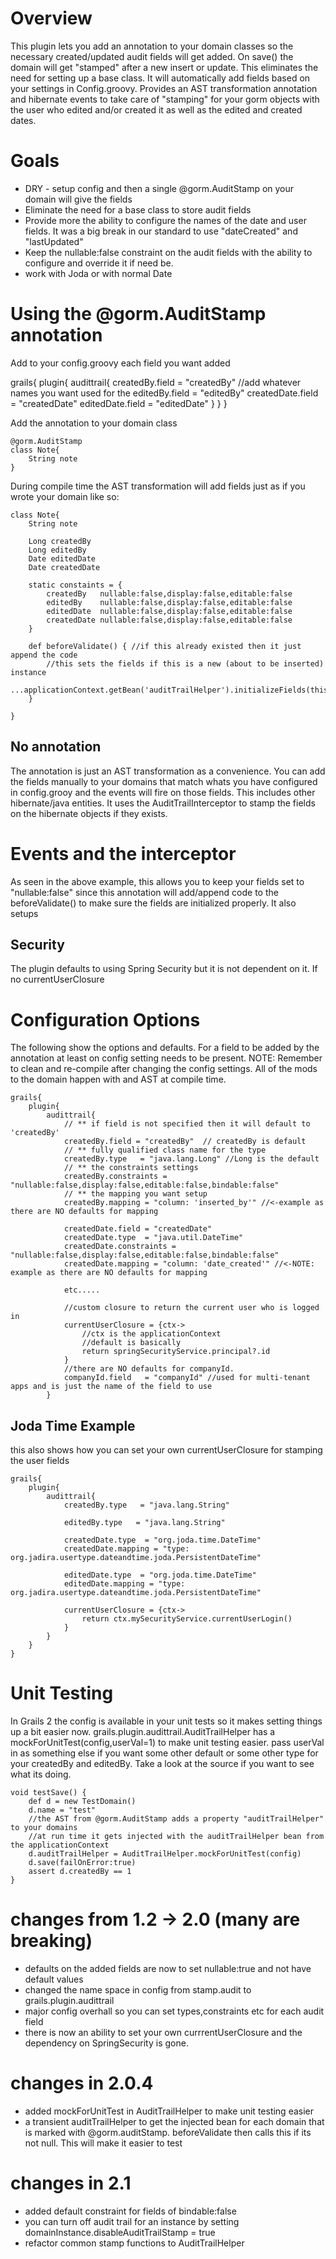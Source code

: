 # Overview

This plugin lets you add an annotation to your domain classes so the necessary created/updated audit fields will get added. On save() the domain will get "stamped" after a new insert or update. This eliminates the need for setting up a base class.
It will automatically add fields based on your settings in Config.groovy.
Provides an AST transformation annotation and hibernate events to take care of "stamping" for your gorm objects with the user who edited and/or created it as well as the edited and created dates.

# Goals

* DRY - setup config and then a single @gorm.AuditStamp on your domain will give the fields
* Eliminate the need for a base class to store audit fields
* Provide more the ability to configure the names of the date and user fields. It was a big break in our standard to use "dateCreated" and "lastUpdated" 
* Keep the nullable:false constraint on the audit fields with the ability to configure and override it if need be.
* work with Joda or with normal Date

# Using the @gorm.AuditStamp annotation

Add to your config.groovy each field you want added

grails{
	plugin{
		audittrail{	
			createdBy.field   = "createdBy" //add whatever names you want used for the 
			editedBy.field    = "editedBy" 
			createdDate.field = "createdDate"
			editedDate.field  = "editedDate" 
		}
	}
}

Add the annotation to your domain class

	@gorm.AuditStamp
	class Note{
		String note
	}

During compile time the AST transformation will add fields just as if you wrote your domain like so:

	class Note{
		String note
		
		Long createdBy 
		Long editedBy 
		Date editedDate
		Date createdDate 
		
		static constaints = {
			createdBy   nullable:false,display:false,editable:false
			editedBy    nullable:false,display:false,editable:false
			editedDate  nullable:false,display:false,editable:false
			createdDate nullable:false,display:false,editable:false
		}
		
		def beforeValidate() { //if this already existed then it just append the code
			//this sets the fields if this is a new (about to be inserted) instance 
			...applicationContext.getBean('auditTrailHelper').initializeFields(this)
		}
		
	}

## No annotation

The annotation is just an AST transformation as a convenience. You can add the fields manually to your domains that match whats you have configured in  config.grooy and the events will fire on those fields. This includes other hibernate/java entities.
It uses the AuditTrailInterceptor to stamp the fields on the hibernate objects if they exists.

# Events and the interceptor

As seen in the above example, this allows you to keep your fields set to "nullable:false" since this annotation will add/append code to the beforeValidate() to make sure the fields are initialized properly. It also setups 

## Security

The plugin defaults to using Spring Security but it is not dependent on it. If no currentUserClosure

# Configuration Options

The following show the options and defaults. For a field to be added by the annotation at least on config setting needs to be present.
NOTE: Remember to clean and re-compile after changing the config settings. All of the mods to the domain happen with and AST at compile time.

	grails{
		plugin{
			audittrail{	
				// ** if field is not specified then it will default to 'createdBy'
				createdBy.field = "createdBy"  // createdBy is default
				// ** fully qualified class name for the type	
				createdBy.type   = "java.lang.Long" //Long is the default
				// ** the constraints settings
				createdBy.constraints = "nullable:false,display:false,editable:false,bindable:false" 
				// ** the mapping you want setup
				createdBy.mapping = "column: 'inserted_by'" //<-example as there are NO defaults for mapping
				
				createdDate.field = "createdDate"
				createdDate.type  = "java.util.DateTime" 
				createdDate.constraints = "nullable:false,display:false,editable:false,bindable:false" 
				createdDate.mapping = "column: 'date_created'" //<-NOTE: example as there are NO defaults for mapping
				
				etc.....
				
				//custom closure to return the current user who is logged in
				currentUserClosure = {ctx->
					//ctx is the applicationContext
					//default is basically
					return springSecurityService.principal?.id
				}
				//there are NO defaults for companyId.
				companyId.field   = "companyId" //used for multi-tenant apps and is just the name of the field to use
			}

## Joda Time Example

this also shows how you can set your own currentUserClosure for stamping the user fields

	grails{
		plugin{
			audittrail{			
				createdBy.type   = "java.lang.String" 
			
				editedBy.type   = "java.lang.String" 
			
				createdDate.type  = "org.joda.time.DateTime" 
				createdDate.mapping = "type: org.jadira.usertype.dateandtime.joda.PersistentDateTime"
			
				editedDate.type  = "org.joda.time.DateTime" 
				editedDate.mapping = "type: org.jadira.usertype.dateandtime.joda.PersistentDateTime"
			
				currentUserClosure = {ctx->
					return ctx.mySecurityService.currentUserLogin()
				}
			}
		}
	}


# Unit Testing #

In Grails 2 the config is available in your unit tests so it makes setting things up a bit easier now.
grails.plugin.audittrail.AuditTrailHelper has a mockForUnitTest(config,userVal=1) to make unit testing easier.
pass userVal in as something else if you want some other default or some other type for your createdBy and editedBy.
Take a look at the source if you want to see what its doing.


    void testSave() {
		def d = new TestDomain()
		d.name = "test"
		//the AST from @gorm.AuditStamp adds a property "auditTrailHelper" to your domains
		//at run time it gets injected with the auditTrailHelper bean from the applicationContext
		d.auditTrailHelper = AuditTrailHelper.mockForUnitTest(config)
		d.save(failOnError:true)
		assert d.createdBy == 1 
    }
# changes from 1.2 -> 2.0 (many are breaking)

* defaults on the added fields are now to set nullable:true and not have default values
* changed the name space in config from stamp.audit to grails.plugin.audittrail
* major config overhall so you can set types,constraints etc for each audit field
* there is now an ability to set your own currrentUserClosure and the dependency on SpringSecurity is gone.

# changes in 2.0.4

* added mockForUnitTest in AuditTrailHelper to make unit testing easier
* a transient auditTrailHelper to get the injected bean for each domain that is marked with @gorm.auditStamp. beforeValidate then calls this if its not null. This will make it easier to test

# changes in 2.1 #

* added default constraint for fields of bindable:false
* you can turn off audit trail for an instance by setting domainInstance.disableAuditTrailStamp = true
* refactor common stamp functions to AuditTrailHelper


